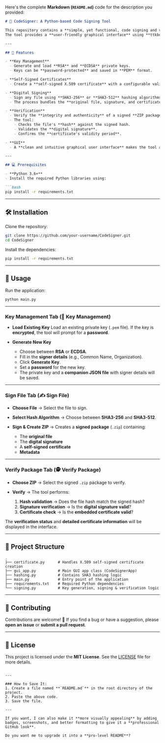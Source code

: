 Here's the complete **Markdown (`README.md`)** code for the description you provided:

````markdown
# 🔐 CodeSigner: A Python-based Code Signing Tool

This repository contains a **simple, yet functional, code signing and verification tool** built with Python. It allows users to **generate self-signed certificates, digitally sign files, and verify the integrity and authenticity of signed packages**.  
The tool provides a **user-friendly graphical interface** using **ttkbootstrap**.

---

## 🌟 Features

- **Key Management**  
  - Generate and load **RSA** and **ECDSA** private keys.  
  - Keys can be **password-protected** and saved in **PEM** format.

- **Self-Signed Certificates**  
  - Create a **self-signed X.509 certificate** with a configurable validity period and signer details.

- **Digital Signing**  
  - Sign any file using **SHA3-256** or **SHA3-512** hashing algorithms.  
  - The process bundles the **original file, signature, and certificate** into a single **ZIP package** for easy distribution.

- **Verification**  
  - Verify the **integrity and authenticity** of a signed **ZIP package**.  
  - The tool:
    - Checks the file's **hash** against the signed hash.
    - Validates the **digital signature**.
    - Confirms the **certificate's validity period**.

- **GUI**  
  - A **clean and intuitive graphical user interface** makes the tool accessible even to users without deep command-line knowledge.

---

## 💻 Prerequisites

- **Python 3.6+**
- Install the required Python libraries using:

```bash
pip install -r requirements.txt
````

---

## 🛠️ Installation

Clone the repository:

```bash
git clone https://github.com/your-username/CodeSigner.git
cd CodeSigner
```

Install the dependencies:

```bash
pip install -r requirements.txt
```

---

## 🚀 Usage

Run the application:

```bash
python main.py
```

---

### **Key Management Tab** (🔑 **Key Management**)

* **Load Existing Key**
  Load an existing private key (`.pem` file).
  If the key is **encrypted**, the tool will prompt for a **password**.
* **Generate New Key**

  * Choose between **RSA** or **ECDSA**.
  * Fill in the **signer details** (e.g., Common Name, Organization).
  * Click **Generate Key**.
  * Set a **password** for the new key.
  * The private key and a **companion JSON file** with signer details will be saved.

---

### **Sign File Tab** (✍️ **Sign File**)

* **Choose File** → Select the file to sign.
* **Select Hash Algorithm** → Choose between **SHA3-256** and **SHA3-512**.
* **Sign & Create ZIP** →
  Creates a **signed package** (`.zip`) containing:

  * The **original file**
  * The **digital signature**
  * A **self-signed certificate**
  * **Metadata**

---

### **Verify Package Tab** (🕵️ **Verify Package**)

* **Choose ZIP** → Select the signed `.zip` package to verify.
* **Verify** → The tool performs:

  1. **Hash validation** → Does the file hash match the signed hash?
  2. **Signature verification** → Is the **digital signature valid**?
  3. **Certificate check** → Is the **embedded certificate valid**?

The **verification status** and **detailed certificate information** will be displayed in the interface.

---

## 📂 Project Structure

```
.
├── certificate.py      # Handles X.509 self-signed certificate creation
├── gui_app.py          # Main GUI app class (CodeSignerApp)
├── hashing.py          # Contains SHA3 hashing logic
├── main.py             # Entry point of the application
├── requirements.txt    # Required Python dependencies
└── signing.py          # Key generation, signing & verification logic
```

---

## 🤝 Contributing

Contributions are welcome! 🎉
If you find a bug or have a suggestion, please **open an issue** or **submit a pull request**.

---

## 📜 License

This project is licensed under the **MIT License**.
See the [LICENSE](LICENSE) file for more details.

```

---

### How to Save It:
1. Create a file named **`README.md`** in the root directory of the project.
2. Paste the above code.
3. Save the file.

---

If you want, I can also make it **more visually appealing** by adding badges, screenshots, and better formatting to give it a **professional GitHub look**.  

Do you want me to upgrade it into a **pro-level README**?
```
